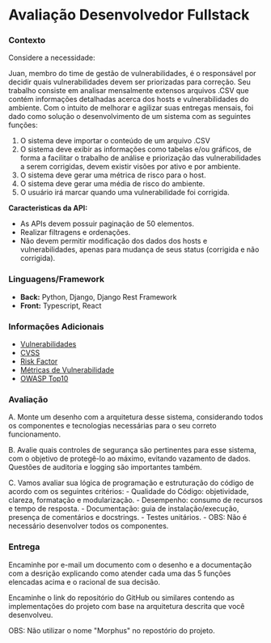 # Avaliação Desenvolvedor Fullstack

### Contexto

Considere a necessidade:

Juan, membro do time de gestão de vulnerabilidades, é o responsável por decidir quais vulnerabilidades devem ser priorizadas para correção. Seu trabalho consiste em analisar mensalmente extensos arquivos .CSV que contém informações detalhadas acerca dos hosts e vulnerabilidades do ambiente. Com o intuito de melhorar e agilizar suas entregas mensais, foi dado como solução o desenvolvimento de um sistema com as seguintes funções:

1. O sistema deve importar o conteúdo de um arquivo .CSV
2. O sistema deve exibir as informações como tabelas e/ou gráficos, de forma a facilitar o trabalho de análise e priorização das vulnerabilidades a serem corrigidas, devem existir visões por ativo e por ambiente.
3. O sistema deve gerar uma métrica de risco para o host.
4. O sistema deve gerar uma média de risco do ambiente.
5. O usuário irá marcar quando uma vulnerabilidade foi corrigida.

**Caracteristicas da API:**

- As APIs devem possuir paginação de 50 elementos.
- Realizar filtragens e ordenações.
- Não devem permitir modificação dos dados dos hosts e vulnerabilidades, apenas para mudança de seus status (corrigida e não corrigida).

### Linguagens/Framework

- **Back:** Python, Django, Django Rest Framework
- **Front:** Typescript, React

### Informações Adicionais

- [Vulnerabilidades](https://en.wikipedia.org/wiki/Vulnerability_(computing))
- [CVSS](https://en.wikipedia.org/wiki/Common_Vulnerability_Scoring_System)
- [Risk Factor](https://en.wikipedia.org/wiki/Risk_factor_(computing))
- [Métricas de Vulnerabilidade](https://nvd.nist.gov/vuln-metrics/cvss)
- [OWASP Top10](https://owasp.org/www-project-top-ten)

### Avaliação

A. Monte um desenho com a arquitetura desse sistema, considerando todos os componentes e tecnologias necessárias para o seu correto funcionamento.

B. Avalie quais controles de segurança são pertinentes para esse sistema, com o objetivo de protegê-lo ao máximo, evitando vazamento de dados. Questões de auditoria e logging são importantes também.

C. Vamos avaliar sua lógica de programação e estruturação do código de acordo com os seguintes critérios:
    - Qualidade do Código: objetividade, clareza, formatação e modularização.
    - Desempenho: consumo de recursos e tempo de resposta.
    - Documentação: guia de instalação/execução, presença de comentários e docstrings.
    - Testes unitários.
    - OBS: Não é necessário desenvolver todos os componentes.

### Entrega

Encaminhe por e-mail um documento com o desenho e a documentação com a desrição explicando como atender cada uma das 5 funções elencadas acima e o racional de sua decisão.

Encaminhe o link do repositório do GitHub ou similares contendo as implementações do projeto com base na arquitetura descrita que você desenvolveu.

OBS: Não utilizar o nome "Morphus" no repostório do projeto.